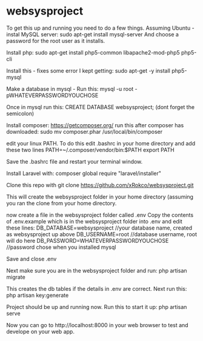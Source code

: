 # websysproject

To get this up and running you need to do a few things. 
Assuming Ubuntu - instal MySQL server:
sudo apt-get install mysql-server
And choose a password for the root user as it installs.

Install php:
sudo apt-get install php5-common libapache2-mod-php5 php5-cli

Install this - fixes some error I kept getting:
sudo apt-get -y install php5-mysql

Make a database in mysql -
Run this:
mysql -u root -pWHATEVERPASSWORDYOUCHOSE

Once in mysql run this:
CREATE DATABASE websysproject;
(dont forget the semicolon)

Install composer:
https://getcomposer.org/
run this after composer has downloaded:
sudo mv composer.phar /usr/local/bin/composer

edit your linux PATH. To do this edit .bashrc in your home directory and add these two lines
PATH=~/.composer/vendor/bin:$PATH
export PATH

Save the .bashrc file and restart your terminal window.

Install Laravel with:
composer global require "laravel/installer"

Clone this repo with
git clone https://github.com/xRokco/websysproject.git

This will create the websysproject folder in your home directory (assuming you ran the clone from your home directory.

now create a file in the websysproject folder called .env
Copy the contents of .env.example which is in the websysproject folder into .env and edit these lines:
DB_DATABASE=websysproject  //your database name, created as websysproject up above
DB_USERNAME=root          //database username, root will do here
DB_PASSWORD=WHATEVERPASSWORDYOUCHOSE //password chose when you installed mysql

Save and close .env

Next make sure you are in the websysproject folder and run:
php artisan migrate

This creates the db tables if the details in .env are correct.
Next run this:
php artisan key:generate

Project should be up and running now. Run this to start it up:
php artisan serve

Now you can go to http://localhost:8000 in your web browser to test and develope on your web app.
